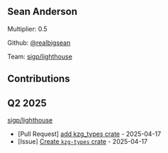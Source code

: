 
## Sean Anderson
Multiplier: 0.5

Github: [@realbigsean](https://github.com/realbigsean)

Team: [sigp/lighthouse](https://github.com/sigp/lighthouse/pulls?q=author%3Arealbigsean)

## Contributions

## Q2 2025

[sigp/lighthouse](https://github.com/sigp/lighthouse)
* [Pull Request] [add kzg_types crate](https://github.com/sigp/lighthouse/pull/7331) - 2025-04-17
* [Issue] [Create `kzg-types` crate](https://github.com/sigp/lighthouse/issues/7330) - 2025-04-17
